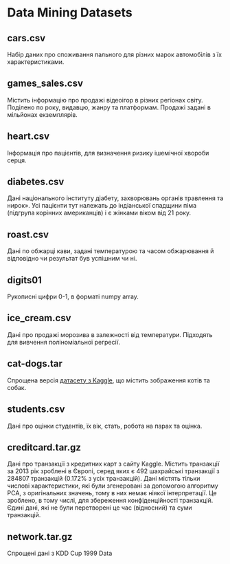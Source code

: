 # Data Mining Datasets

## cars.csv

Набір даних про споживання пального для різних марок автомобілів з їх характеристиками.

## games_sales.csv

Містить інформацію про продажі відеоігор в різних регіонах світу. Поділено по року, видавцю, жанру та платформам. Продажі задані в мільйонах екземплярів.

## heart.csv

Інформація про пацієнтів, для визначення ризику ішемічної хвороби серця.

## diabetes.csv

Дані національного інституту діабету, захворювань органів травлення та нирок». Усі пацієнти тут належать до індіанської спадщини піма (підгрупа корінних американців) і є жінками віком від 21 року.

## roast.csv

Дані по обжарці кави, задані температурою та часом обжарювання й відповідно чи результат був успішним чи ні.

## digits01

Рукописні цифри 0-1, в форматі numpy array.

## ice_cream.csv

Дані про продажі морозива в залежності від температури. Підходять для вивчення поліноміальної регресії.

## cat-dogs.tar

Спрощена версія [датасету з Kaggle](https://www.microsoft.com/en-us/download/details.aspx?id=54765), що містить зображення котів та собак.

## students.csv

Дані про оцінки студентів, їх вік, стать, робота на парах та оцінка.

## creditcard.tar.gz

Дані про транзакції з кредитних карт з сайту Kaggle. Містить транзакції за 2013 рік зроблені в Європі, серед яких є 492 шахрайські транзакції з 284807 транзакцій (0.172% з усіх транзакцій). Дані містять тільки числові характеристики, які були згенеровані за допомогою алгоритму PCA, з оригінальних значень, тому в них немає ніякої інтерпретації. Це зроблено, в тому числі, для збереження конфіденційності транзакцій. Єдині дані, які не були перетворені це час (відносний) та суми транзакцій.

## network.tar.gz

Спрощені дані з KDD Cup 1999 Data